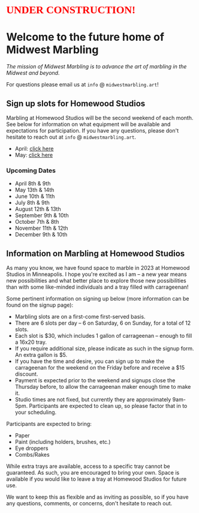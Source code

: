 <h1 style="color: red; font-family: 'Edita', serif;">UNDER CONSTRUCTION!</h1>

# Welcome to the future home of Midwest Marbling

_The mission of Midwest Marbling is to advance the art of marbling in the Midwest and beyond._

For questions please email us at `info` @ `midwestmarbling.art`!

## Sign up slots for Homewood Studios

Marbling at Homewood Studios will be the second weekend of each month. See below for information on what equipment will be available and expectations for participation. If you have any questions, please don't hesitate to reach out at `info` @ `midwestmarbling.art`.

- April: [click here](https://www.signupgenius.com/go/10C0948AEAF29A5F9C25-homewood3)
- May: [click here](https://www.signupgenius.com/go/10C0948AEAF29A5F9C25-homewood4)

### Upcoming Dates

- April 8th & 9th
- May 13th & 14th
- June 10th & 11th
- July 8th & 9th
- August 12th & 13th
- September 9th & 10th
- October 7th & 8th
- November 11th & 12th
- December 9th & 10th

## Information on Marbling at Homewood Studios

As many you know, we have found space to marble in 2023 at Homewood Studios in Minneapolis. I hope you're excited as I am – a new year means new possibilities and what better place to explore those new possibilities than with some like-minded individuals and a tray filled with carrageenan!

Some pertinent information on signing up below (more information can be found on the signup page):

- Marbling slots are on a first-come first-served basis.
- There are 6 slots per day – 6 on Saturday, 6 on Sunday, for a total of 12 slots.
- Each slot is $30, which includes 1 gallon of carrageenan – enough to fill a 16x20 tray.
- If you require additional size, please indicate as such in the signup
form. An extra gallon is $5.
- If you have the time and desire, you can sign up to make the carrageenan for the weekend on the Friday before and receive a $15 discount.
- Payment is expected prior to the weekend and signups close the Thursday before, to allow the carrageenan maker enough time to make it.
- Studio times are not fixed, but currently they are approximately
9am-5pm. Participants are expected to clean up, so please factor that in to your scheduling.

Participants are expected to bring:

- Paper
- Paint (including holders, brushes, etc.)
- Eye droppers
- Combs/Rakes

While extra trays are available, access to a specific tray cannot be guaranteed. As such, you are encouraged to bring your own. Space is available if you would like to leave a tray at Homewood Studios for future use.

We want to keep this as flexible and as inviting as possible, so if you have any questions, comments, or concerns, don't hesitate to reach out.